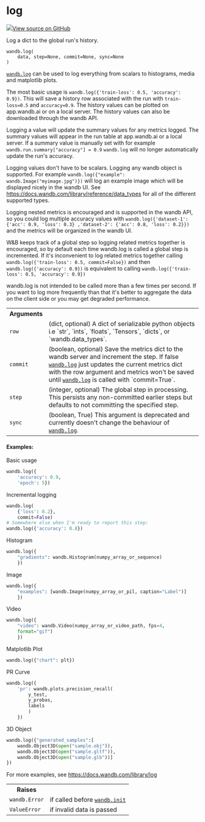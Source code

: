 # log

<!-- Insert buttons and diff -->


[![](https://www.tensorflow.org/images/GitHub-Mark-32px.png)View source on GitHub](https://www.github.com/wandb/client/tree/master/wandb/sdk/wandb_run.py#L740-L890)




Log a dict to the global run's history.

<pre class="devsite-click-to-copy prettyprint lang-py tfo-signature-link">
<code>wandb.log(
    data, step=None, commit=None, sync=None
)
</code></pre>



<!-- Placeholder for "Used in" -->

<a href="../wandb/log.md"><code>wandb.log</code></a> can be used to log everything from scalars to histograms, media
and matplotlib plots.

The most basic usage is `wandb.log({'train-loss': 0.5, 'accuracy': 0.9})`.
This will save a history row associated with the run with `train-loss=0.5`
and `accuracy=0.9`. The history values can be plotted on app.wandb.ai or
on a local server. The history values can also be downloaded through
the wandb API.

Logging a value will update the summary values for any metrics logged.
The summary values will appear in the run table at app.wandb.ai or
a local server. If a summary value is manually set with for example
`wandb.run.summary["accuracy"] = 0.9` `wandb.log` will no longer automatically
update the run's accuracy.

Logging values don't have to be scalars. Logging any wandb object is supported.
For example `wandb.log({"example": wandb.Image("myimage.jpg")})` will log an
example image which will be displayed nicely in the wandb UI. See
https://docs.wandb.com/library/reference/data_types for all of the different
supported types.

Logging nested metrics is encouraged and is supported in the wandb API, so
you could log multiple accuracy values with `wandb.log({'dataset-1':
{'acc': 0.9, 'loss': 0.3} ,'dataset-2': {'acc': 0.8, 'loss': 0.2}})`
and the metrics will be organized in the wandb UI.

W&B keeps track of a global step so logging related metrics together is
encouraged, so by default each time wandb.log is called a global step
is incremented. If it's inconvenient to log related metrics together
calling `wandb.log({'train-loss': 0.5, commit=False})` and then
`wandb.log({'accuracy': 0.9})` is equivalent to calling
`wandb.log({'train-loss': 0.5, 'accuracy': 0.9})`

wandb.log is not intended to be called more than a few times per second.
If you want to log more frequently than that it's better to aggregate
the data on the client side or you may get degraded performance.

<!-- Tabular view -->
<table>
<tr><th>Arguments</th></tr>

<tr>
<td>
<code>row</code>
</td>
<td>
(dict, optional) A dict of serializable python objects i.e `str`,
`ints`, `floats`, `Tensors`, `dicts`, or `wandb.data_types`.
</td>
</tr><tr>
<td>
<code>commit</code>
</td>
<td>
(boolean, optional) Save the metrics dict to the wandb server
and increment the step.  If false <a href="../wandb/log.md"><code>wandb.log</code></a> just updates the current
metrics dict with the row argument and metrics won't be saved until
<a href="../wandb/log.md"><code>wandb.log</code></a> is called with `commit=True`.
</td>
</tr><tr>
<td>
<code>step</code>
</td>
<td>
(integer, optional) The global step in processing. This persists
any non-committed earlier steps but defaults to not committing the
specified step.
</td>
</tr><tr>
<td>
<code>sync</code>
</td>
<td>
(boolean, True) This argument is deprecated and currently doesn't
change the behaviour of <a href="../wandb/log.md"><code>wandb.log</code></a>.
</td>
</tr>
</table>



#### Examples:

Basic usage
```python
wandb.log({
    'accuracy': 0.9,
    'epoch': 5})
```

Incremental logging
```python
wandb.log(
    {'loss': 0.2},
    commit=False)
# Somewhere else when I'm ready to report this step:
wandb.log({'accuracy': 0.8})
```

Histogram
```python
wandb.log({
    "gradients": wandb.Histogram(numpy_array_or_sequence)
    })
```

Image
```python
wandb.log({
    "examples": [wandb.Image(numpy_array_or_pil, caption="Label")]
    })
```

Video
```python
wandb.log({
    "video": wandb.Video(numpy_array_or_video_path, fps=4,
    format="gif")
    })
```

Matplotlib Plot
```python
wandb.log({"chart": plt})
```

PR Curve
```python
wandb.log({
    'pr': wandb.plots.precision_recall(
        y_test,
        y_probas,
        labels
        )
    })
```

3D Object
```python
wandb.log({"generated_samples":[
    wandb.Object3D(open("sample.obj")),
    wandb.Object3D(open("sample.gltf")),
    wandb.Object3D(open("sample.glb"))]
})
```

For more examples, see https://docs.wandb.com/library/log



<!-- Tabular view -->
<table>
<tr><th>Raises</th></tr>

<tr>
<td>
<code>wandb.Error</code>
</td>
<td>
if called before <a href="../wandb/init.md"><code>wandb.init</code></a>
</td>
</tr><tr>
<td>
<code>ValueError</code>
</td>
<td>
if invalid data is passed
</td>
</tr>
</table>


